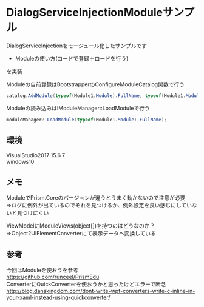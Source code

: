﻿# DialogServiceInjectionModuleサンプル
DialogServiceInjectionをモージュール化したサンプルです  

- Moduleの使い方(コードで登録＋ロードを行う)

を実装  

Moduleの自前登録はBootstrapperのConfigureModuleCatalog関数で行う  
```cs:Bootstrapper.cs
catalog.AddModule(typeof(Module1.Module).FullName, typeof(Module1.Module).AssemblyQualifiedName, InitializationMode.OnDemand);
```

Moduleの読み込みはIModuleManager::LoadModuleで行う
```cs:MainWindowViewModel.cs
moduleManager?.LoadModule(typeof(Module1.Module).FullName);
```



## 環境
VisualStudio2017 15.6.7  
windows10  

## メモ
ModuleでPrism.Coreのバージョンが違うとうまく動かないので注意が必要  
⇒ログに例外が出ているのでそれを見つけるか、例外設定を良い感じにしていないと見つけにくい  

ViewModelにModuleViews(object[])を持つのはどうなのか？  
⇒Object2UIElementConverterにて表示データへ変換している  

## 参考
今回はModuleを使おうを参考  
https://github.com/runceel/PrismEdu  
ConverterにQuickConverterを使おうかと思ったけどエラーで断念  
http://blog.danskingdom.com/dont-write-wpf-converters-write-c-inline-in-your-xaml-instead-using-quickconverter/  
